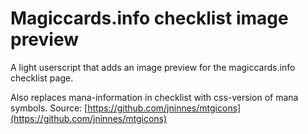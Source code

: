 # Magiccards.info checklist image preview #
A light userscript that adds an image preview for the magiccards.info checklist page.

Also replaces mana-information in checklist with css-version of mana symbols.
Source: [https://github.com/jninnes/mtgicons](https://github.com/jninnes/mtgicons)